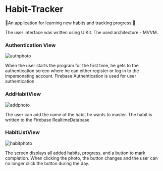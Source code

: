# Habit-Tracker
🥦An application for learning new habits and tracking progress.🥦

The user interface was written using UIKit. The used architecture - MVVM.

### Authentication View
![authphoto](https://user-images.githubusercontent.com/89782153/196181466-3aca4dbf-e3bd-4fe3-ac8f-0f78aefae395.jpg)
 
 When the user starts the program for the first time, 
he gets to the authentication screen where he can either register 
or log in to the impersonating account.
Firebase Authentication is used for user authentication.

### AddHabitView
![addphoto](https://user-images.githubusercontent.com/89782153/196182232-e2d92aef-8cd5-4170-abae-52071e173fa8.jpg)
  
  The user can add the name of the habit he wants to master. 
  The habit is written to the Firebase RealtimeDatabase

### HabitListView
![habitphoto](https://user-images.githubusercontent.com/89782153/196182994-06ecc65f-994a-4643-b9ec-3ecc4784e1ed.jpg)
 
 The screen displays all added habits, progress, and a button to mark completion. When clicking the photo, the button changes and the user can no longer click the button during the day.
